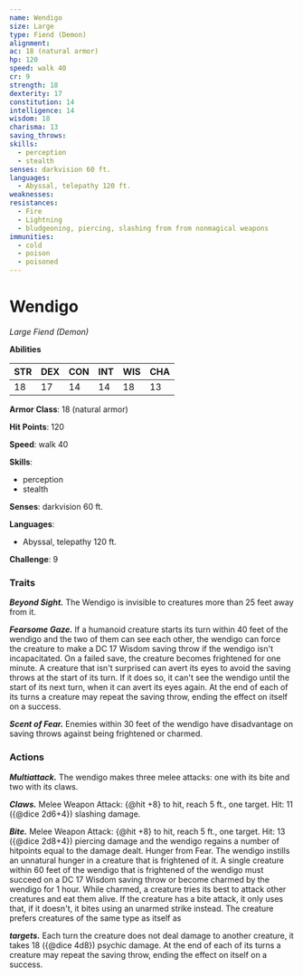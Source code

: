 ```yaml
---
name: Wendigo
size: Large
type: Fiend (Demon)
alignment: 
ac: 18 (natural armor)
hp: 120
speed: walk 40
cr: 9
strength: 18
dexterity: 17
constitution: 14
intelligence: 14
wisdom: 18
charisma: 13
saving_throws:
skills:
  - perception
  - stealth
senses: darkvision 60 ft.
languages:
  - Abyssal, telepathy 120 ft.
weaknesses:
resistances:
  - Fire
  - Lightning
  - bludgeoning, piercing, slashing from from nonmagical weapons
immunities:
  - cold
  - poison
  - poisoned
---
```


# Wendigo

*Large Fiend (Demon)*

**Abilities**

| STR | DEX | CON | INT | WIS | CHA |
| --- | --- | --- | --- | --- | --- |
| 18 | 17 | 14 | 14 | 18 | 13 |

**Armor Class**: 18 (natural armor)

**Hit Points**: 120

**Speed**: walk 40

**Skills**:
  - perception
  - stealth

**Senses**: darkvision 60 ft.

**Languages**:
  - Abyssal, telepathy 120 ft.

**Challenge**: 9

### Traits
***Beyond Sight.*** The Wendigo is invisible to creatures more than 25 feet away from it.

***Fearsome Gaze.*** If a humanoid creature starts its turn within 40 feet of the wendigo and the two of them can see each other, the wendigo can force the creature to make a DC 17 Wisdom saving throw if the wendigo isn't incapacitated. On a failed save, the creature becomes frightened for one minute. A creature that isn't surprised can avert its eyes to avoid the saving throws at the start of its turn. If it does so, it can't see the wendigo until the start of its next turn, when it can avert its eyes again. At the end of each of its turns a creature may repeat the saving throw, ending the effect on itself on a success.

***Scent of Fear.*** Enemies within 30 feet of the wendigo have disadvantage on saving throws against being frightened or charmed.

### Actions
***Multiattack.*** The wendigo makes three melee attacks: one with its bite and two with its claws.

***Claws.*** Melee Weapon Attack: {@hit +8} to hit, reach 5 ft., one target. Hit: 11 ({@dice 2d6+4}) slashing damage.

***Bite.*** Melee Weapon Attack: {@hit +8} to hit, reach 5 ft., one target. Hit: 13 ({@dice 2d8+4}) piercing damage and the wendigo regains a number of hitpoints equal to the damage dealt. Hunger from Fear. The wendigo instills an unnatural hunger in a creature that is frightened of it. A single creature within 60 feet of the wendigo that is frightened of the wendigo must succeed on a DC 17 Wisdom saving throw or become charmed by the wendigo for 1 hour. While charmed, a creature tries its best to attack other creatures and eat them alive. If the creature has a bite attack, it only uses that, if it doesn't, it bites using an unarmed strike instead. The creature prefers creatures of the same type as itself as

***targets.*** Each turn the creature does not deal damage to another creature, it takes 18 ({@dice 4d8}) psychic damage. At the end of each of its turns a creature may repeat the saving throw, ending the effect on itself on a success.

